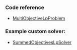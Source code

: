 ### Code reference
- [MultiObjectiveLpProblem](multi-objective-lp-problem)

### Example custom solver:
- [SummedObjectivesLpSolver](summed-objectives-lp-solver)
